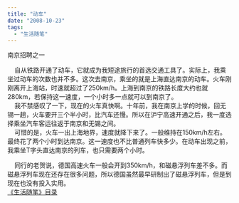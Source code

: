 ```yaml
---
title: "动车"
date: "2008-10-23"
tags: 
  - "生活随笔"
---
```


南京招聘之一

    自从铁路开通了动车，它就成为我短途旅行的首选交通工具了。实际上，我乘坐过动车的次数也并不多。这次去南京，乘坐的就是上海直达南京的动车。火车刚刚离开上海站，时速就超过了250km/h。上海到南京的铁路长度大约也就280km，若保持这一速度，一个小时多一点就可以到南京了。  
    我不禁感叹了一下，现在的火车真快啊。十年前，我在南京上学的时候，回无锡一趟，火车要开三个半小时，比汽车还慢。所以在沪宁高速开通之后，我一度选择乘坐汽车客运往返于南京和无锡之间。  
    可惜的是，火车一出上海地界，速度就降下来了。一般维持在150km/h左右。最终花了两个小时到达南京。这一速度也不比普通列车快多少。在动车出现之前，我乘坐T字头直达南京的列车，也只需要两个小时。

    同行的老贺说，德国高速火车一般会开到350km/h，和磁悬浮列车差不多。而磁悬浮列车现在还存在很多问题，所以德国虽然最早研制出了磁悬浮列车，但是到现在也没有投入实用。  
[《生活随笔》目录](mmm2008-07-24_12.50/Blog/cns!1pU-rgQVTuuWM1TX8W8PfmDA!1123.entry)
